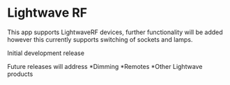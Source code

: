 # Lightwave RF


 This app supports LightwaveRF devices, further functionality will be added however this currently supports switching of sockets and lamps.
 
 Initial development release 
 
 Future releases will address 
 *Dimming 
 *Remotes 
 *Other Lightwave products